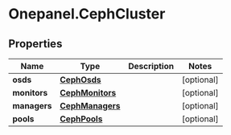 # Onepanel.CephCluster

## Properties
Name | Type | Description | Notes
------------ | ------------- | ------------- | -------------
**osds** | [**CephOsds**](CephOsds.md) |  | [optional] 
**monitors** | [**CephMonitors**](CephMonitors.md) |  | [optional] 
**managers** | [**CephManagers**](CephManagers.md) |  | [optional] 
**pools** | [**CephPools**](CephPools.md) |  | [optional] 


